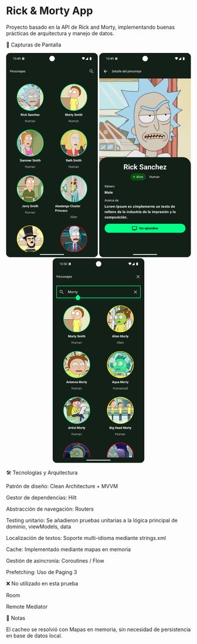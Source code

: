 # Rick & Morty App

Proyecto basado en la API de Rick and Morty, implementando buenas prácticas de arquitectura y manejo de datos.

📸 Capturas de Pantalla
<p align="center"> <img src="./screenshots/screen1.png" alt="Pantalla 1" width="250"/> <img src="./screenshots/screen2.png" alt="Pantalla 2" width="250"/> <img src="./screenshots/screen3.png" alt="Pantalla 3" width="250"/> </p>

🛠️ Tecnologías y Arquitectura

Patrón de diseño: Clean Architecture + MVVM

Gestor de dependencias: Hilt

Abstracción de navegación: Routers

Testing unitario: Se añadieron pruebas unitarias a la lógica principal de dominio, viewModels, data

Localización de textos: Soporte multi-idioma mediante strings.xml

Cache: Implementado mediante mapas en memoria

Gestión de asincronía: Coroutines / Flow

Prefetching: Uso de Paging 3

❌ No utilizado en esta prueba

Room

Remote Mediator

📌 Notas

El cacheo se resolvió con Mapas en memoria, sin necesidad de persistencia en base de datos local.
